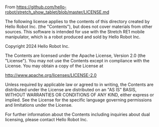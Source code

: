 From https://github.com/hello-robot/stretch_show_tablet/blob/master/LICENSE.md

The following license applies to the contents of this directory created by Hello Robot Inc. (the "Contents"), but does not cover materials from other sources. This software is intended for use with the Stretch RE1 mobile manipulator, which is a robot produced and sold by Hello Robot Inc.

Copyright 2024 Hello Robot Inc.

The Contents are licensed under the Apache License, Version 2.0 (the "License"). You may not use the Contents except in compliance with the License. You may obtain a copy of the License at

http://www.apache.org/licenses/LICENSE-2.0

Unless required by applicable law or agreed to in writing, the Contents are distributed under the License are distributed on an "AS IS" BASIS, WITHOUT WARRANTIES OR CONDITIONS OF ANY KIND, either express or implied. See the License for the specific language governing permissions and limitations under the License.

For further information about the Contents including inquiries about dual licensing, please contact Hello Robot Inc.
